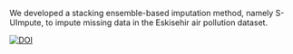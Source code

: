 We developed a stacking ensemble-based imputation method, namely S-UImpute, to impute missing data in the Eskisehir air pollution dataset.


[![DOI](https://zenodo.org/badge/1064656015.svg)](https://doi.org/10.5281/zenodo.17259863)

